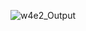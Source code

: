 ![w4e2_Output](https://github.com/ThitiwutBoss03/ITCS424_Project_018_025_079_215/assets/102424570/65bf9dac-9519-483d-81c7-7a0a9db1943a)
